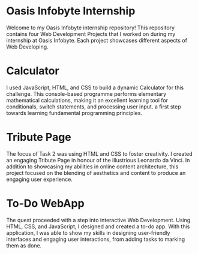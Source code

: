 # Oasis Infobyte Internship
Welcome to my Oasis Infobyte internship repository! This repository contains four Web Development Projects that I worked on during my internship at Oasis Infobyte. Each project showcases different aspects of Web Developing.

# Calculator
I used JavaScript, HTML, and CSS to build a dynamic Calculator for this challenge. This console-based programme performs elementary mathematical calculations, making it an excellent learning tool for conditionals, switch statements, and processing user input. a first step towards learning fundamental programming principles.

# Tribute Page
The focus of Task 2 was using HTML and CSS to foster creativity. I created an engaging Tribute Page in honour of the illustrious Leonardo da Vinci. In addition to showcasing my abilities in online content architecture, this project focused on the blending of aesthetics and content to produce an engaging user experience.

# To-Do WebApp
The quest proceeded with a step into interactive Web Development. Using HTML, CSS, and JavaScript, I designed and created a to-do app. With this application, I was able to show my skills in designing user-friendly interfaces and engaging user interactions, from adding tasks to marking them as done.

# Login Authentication System
I explored user management and web security for Task 4. I built a strong Login Authentication System using Firebase. This system makes it simple for users to sign up, log in, and visit a secure website. An essential investigation on securing web applications from unauthorised access.

